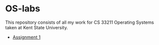 # OS-labs

This repository consists of all my work for CS 33211 Operating Systems taken at Kent State University.

- [Assignment 1](https://github.com/jusssEli/OS-labs/tree/main/Assignment1)
